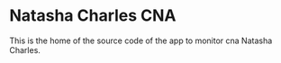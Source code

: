 # Natasha Charles CNA
This is the home of the source code of the app to monitor cna Natasha Charles. 
